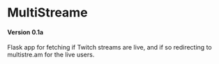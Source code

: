 # MultiStreame

#### Version 0.1a

Flask app for fetching if Twitch streams are live, and if so redirecting to multistre.am for the live users.